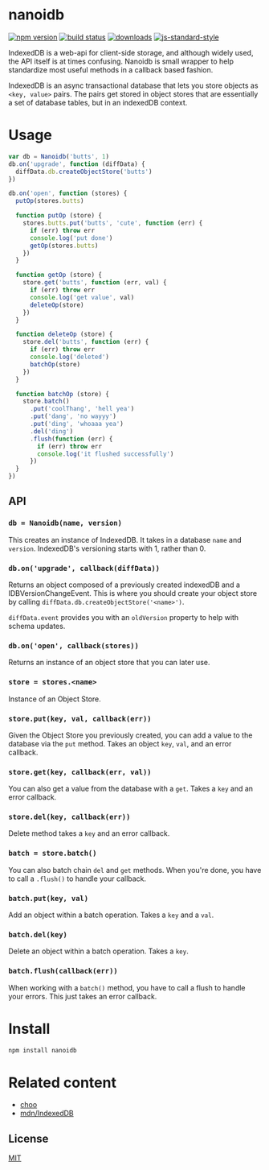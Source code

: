 # nanoidb
[![npm version][1]][2] [![build status][3]][4]
[![downloads][5]][6] [![js-standard-style][7]][8]

IndexedDB is a web-api for client-side storage, and although widely used, the API
itself is at times confusing. Nanoidb is small wrapper to help standardize most
useful methods in a callback based fashion.

IndexedDB is an async transactional database that lets you store objects as
`<key, value>` pairs. The pairs get stored in object stores that are
essentially a set of database tables, but in an indexedDB context.  

# Usage
```js
var db = Nanoidb('butts', 1)
db.on('upgrade', function (diffData) {
  diffData.db.createObjectStore('butts')
})

db.on('open', function (stores) {
  putOp(stores.butts)

  function putOp (store) {
    stores.butts.put('butts', 'cute', function (err) {
      if (err) throw err
      console.log('put done')
      getOp(stores.butts)
    })
  }

  function getOp (store) {
    store.get('butts', function (err, val) {
      if (err) throw err
      console.log('get value', val)
      deleteOp(store)
    })
  }

  function deleteOp (store) {
    store.del('butts', function (err) {
      if (err) throw err
      console.log('deleted')
      batchOp(store)
    })
  }

  function batchOp (store) {
    store.batch()
      .put('coolThang', 'hell yea')
      .put('dang', 'no wayyy')
      .put('ding', 'whoaaa yea')
      .del('ding')
      .flush(function (err) {
        if (err) throw err
        console.log('it flushed successfully')
      })
  }
})
```

## API 
### `db = Nanoidb(name, version)`
This creates an instance of IndexedDB. It takes in a database `name` and
`version`. IndexedDB's versioning starts with 1, rather than 0. 

### `db.on('upgrade', callback(diffData))`
Returns an object composed of a previously created indexedDB and a
IDBVersionChangeEvent. This is where you should create your object store by
calling `diffData.db.createObjectStore('<name>')`.

`diffData.event` provides you with an `oldVersion` property to help with
schema updates.

### `db.on('open', callback(stores))`
Returns an instance of an object store that you can later use.

### `store = stores.<name>`
Instance of an Object Store. 

### `store.put(key, val, callback(err))`
Given the Object Store you previously created, you can add a value to the
database via the `put` method. Takes an object `key`, `val`, and an error
callback.

### `store.get(key, callback(err, val))`
You can also get a value from the database with a `get`. Takes a `key` and an
error callback.

### `store.del(key, callback(err))`
Delete method takes a `key` and an error callback.

### `batch = store.batch()`
You can also batch chain `del` and `get` methods. When you're done, you have to
call a `.flush()` to handle your callback.

### `batch.put(key, val)`
Add an object within a batch operation. Takes a `key` and a `val`. 

### `batch.del(key)`
Delete an object within a batch operation. Takes a `key`.

### `batch.flush(callback(err))`
When working with a `batch()` method, you have to call a flush to handle your
errors. This just takes an error callback.

# Install
```bash
npm install nanoidb
```

# Related content
- [choo](https://github.com/yoshuawuyts/choo)
- [mdn/IndexedDB](https://developer.mozilla.org/en-US/docs/Web/API/IndexedDB_API)

## License
[MIT](https://tldrlegal.com/license/mit-license)

[1]: https://img.shields.io/npm/v/nanoidb.svg?style=flat-square
[2]: https://npmjs.org/package/nanoidb
[3]: https://img.shields.io/travis/lrlna/nanoidb/master.svg?style=flat-square
[4]: https://travis-ci.org/lrlna/nanoidb
[5]: http://img.shields.io/npm/dm/nanoidb.svg?style=flat-square
[6]: https://npmjs.org/package/nanoidb
[7]: https://img.shields.io/badge/code%20style-standard-brightgreen.svg?style=flat-square
[8]: https://github.com/feross/standard
